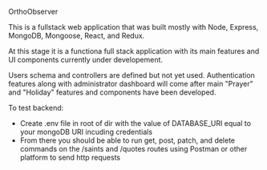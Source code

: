 OrthoObserver

This is a fullstack web application that was built mostly with Node, Express, MongoDB, Mongoose, React, and Redux.

At this stage it is a functiona full stack application with its main features and UI components currently under developement.

Users schema and controllers are defined but not yet used. Authentication features along with administrator dashboard will come after main "Prayer" and "Holiday" features and components have been developed. 

To test backend: 
- Create .env file in root of dir with the value of DATABASE_URI equal to your mongoDB URI incuding credentials
- From there you should be able to run get, post, patch, and delete commands on the /saints and /quotes routes using Postman or other platform to send http requests
